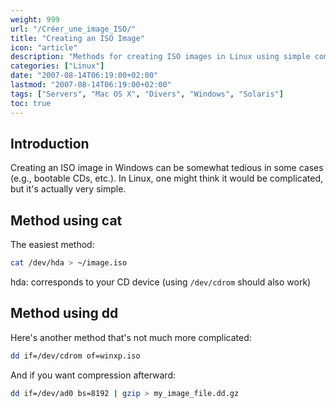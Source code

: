 ```yaml
---
weight: 999
url: "/Créer_une_image_ISO/"
title: "Creating an ISO Image"
icon: "article"
description: "Methods for creating ISO images in Linux using simple commands like cat and dd."
categories: ["Linux"]
date: "2007-08-14T06:19:00+02:00"
lastmod: "2007-08-14T06:19:00+02:00"
tags: ["Servers", "Mac OS X", "Divers", "Windows", "Solaris"]
toc: true
---
```


## Introduction

Creating an ISO image in Windows can be somewhat tedious in some cases (e.g., bootable CDs, etc.). In Linux, one might think it would be complicated, but it's actually very simple.

## Method using cat

The easiest method:

```bash
cat /dev/hda > ~/image.iso
```

hda: corresponds to your CD device (using `/dev/cdrom` should also work)

## Method using dd

Here's another method that's not much more complicated:

```bash
dd if=/dev/cdrom of=winxp.iso
```

And if you want compression afterward:

```bash
dd if=/dev/ad0 bs=8192 | gzip > my_image_file.dd.gz
```